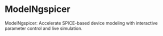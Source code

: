 # ModelNgspicer
ModelNgspicer: Accelerate SPICE-based device modeling with interactive parameter control and live simulation.
